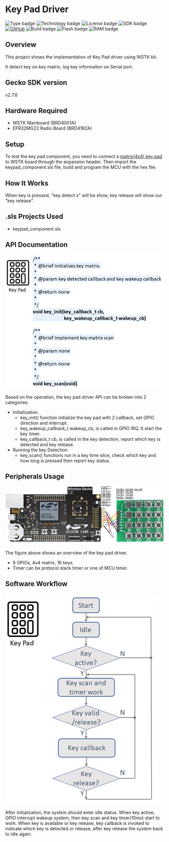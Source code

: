 # Key Pad Driver #
![Type badge](https://img.shields.io/badge/dynamic/json?url=https://raw.githubusercontent.com/SiliconLabs/application_examples_ci/master/hardware_drivers/keypad_tegg1pc4x4_common.json&label=Type&query=type&color=green)
![Technology badge](https://img.shields.io/badge/dynamic/json?url=https://raw.githubusercontent.com/SiliconLabs/application_examples_ci/master/hardware_drivers/keypad_tegg1pc4x4_common.json&label=Technology&query=technology&color=green)
![License badge](https://img.shields.io/badge/dynamic/json?url=https://raw.githubusercontent.com/SiliconLabs/application_examples_ci/master/hardware_drivers/keypad_tegg1pc4x4_common.json&label=License&query=license&color=green)
![SDK badge](https://img.shields.io/badge/dynamic/json?url=https://raw.githubusercontent.com/SiliconLabs/application_examples_ci/master/hardware_drivers/keypad_tegg1pc4x4_common.json&label=SDK&query=sdk&color=green)
[![GitHub](https://img.shields.io/badge/Tegg-8%20Pin%204X4%20matrix%20keypad-green)](https://www.amazon.com/Tegg-Matrix-Button-Arduino-Raspberry/dp/B07QKCQGXS/ref=sr_1_4?dchild=1&keywords=Key+matrix&qid=1591754882&sr=8-4)
![Build badge](https://img.shields.io/endpoint?url=https://raw.githubusercontent.com/SiliconLabs/application_examples_ci/master/hardware_drivers/keypad_tegg1pc4x4_build_status.json)
![Flash badge](https://img.shields.io/badge/dynamic/json?url=https://raw.githubusercontent.com/SiliconLabs/application_examples_ci/master/hardware_drivers/keypad_tegg1pc4x4_common.json&label=Flash&query=flash&color=blue)
![RAM badge](https://img.shields.io/badge/dynamic/json?url=https://raw.githubusercontent.com/SiliconLabs/application_examples_ci/master/hardware_drivers/keypad_tegg1pc4x4_common.json&label=RAM&query=ram&color=blue)

## Overview ##

This project shows the implementation of Key Pad driver using WSTK kit.

It detect key on key matrix, log key informaiton on Serial port.

## Gecko SDK version ##

v2.7.6

## Hardware Required ##
- WSTK Mainboard (BRD4001A)
- EFR32MG22 Radio Board (BRD4182A)

## Setup ##

To test the key pad component, you need to connect a [matrix(4x4) key pad](https://www.amazon.com/Tegg-Matrix-Button-Arduino-Raspberry/dp/B07QKCQGXS/ref=sr_1_4?dchild=1&keywords=Key+matrix&qid=1591754882&sr=8-4) to WSTK board through the expansion header. 
Then import the keypad_component.sls file, build and program the MCU with the hex file.

## How It Works ##

When key is pressed, "key detect x" will be show, key release will show our "key release".

## .sls Projects Used ##

- keypad_component.sls

## API Documentation ##

![](doc/keypad_API.png)

Based on the operation, the key pad driver API can be broken into 2 categories:

- Initialization.
    - key_init() function initialize the key pad with 2 callback, set GPIO direction and interrupt.
    - key_wakeup_callback_t wakeup_cb, is called in GPIO IRQ. It start the key timer.
    - key_callback_t cb, is called in the key detection, report which key is detected and key release.
- Running the key Detection
    - key_scan() functions run in a key time slice, check which key and how long is pressed then report key status.

## Peripherals Usage ##

![](doc/hardware_connection.png)

The figure above shows an overview of the key pad driver.

- 8 GPIOs, 4x4 matrix, 16 keys.
- Timer can be protocol stack timer or one of MCU timer.

## Software Workflow ##

![](doc/keypad_workflow.png)

After initialization, the system should enter idle status. When key active, GPIO interrupt wakeup system, then key scan and key timer(10ms) start to work. When key is available or key release, key callback is invoked to indicate which key is detected or release, after key release the system back to idle again.